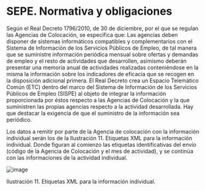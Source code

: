 # SEPE. Normativa y obligaciones

Según el Real Decreto 1796/2010, de 30 de diciembre, por el que se regulan las Agencias
de Colocación, se especifica que:
Las agencias deben disponer de sistemas informáticos compatibles y complementarios con
el Sistema de Información de los Servicios Públicos de Empleo, de tal manera que se
suministre información periódica mensual sobre ofertas y demandas de empleo y el resto de
actividades que desarrollen, asimismo deberán presentar una memoria anual de actividades
realizadas conteniéndose en la misma la información sobre los indicadores de eficacia que
se recogen en la disposición adicional primera.
El Real Decreto crea un Espacio Telemático Común (ETC) dentro del marco del Sistema de
Información de los Servicios Públicos de Empleo (SISPE) al objeto de integrar la información
proporcionada por éstos respecto a las Agencias de Colocación y la que suministren las
propias agencias respecto a la actividad desarrollada. Hay que destacar la exigencia de que
el suministro de la información sea periódico.


Los datos a remitir por parte de la Agencia de colocación con la información individual serán
los de la Ilustración 11. Etiquetas XML para la información individual. Donde figuran al
comienzo las etiquetas identificativas del envío (código de la Agencia de Colocación y el mes
de actividad), y se continúa con las informaciones de la actividad individual.


![image](https://github.com/elyal2/sepe/assets/68539032/c1560245-e3cd-471c-a36b-f2c6aed531a5)

Ilustración 11. Etiquetas XML para la información individual.
